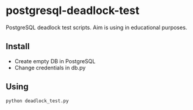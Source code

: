 # postgresql-deadlock-test
PostgreSQL deadlock test scripts. Aim is using in educational purposes.

## Install

* Create empty DB in PostgreSQL
* Change credentials in db.py

## Using

```bash
python deadlock_test.py
```
